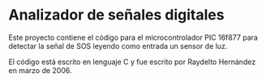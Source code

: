 # Analizador de señales digitales

Este proyecto contiene el código para el microcontrolador PIC 16f877 para detectar la señal de SOS leyendo como entrada un sensor de luz.

El código está escrito en lenguaje C y fue escrito por Raydelto Hernández en marzo de 2006.
